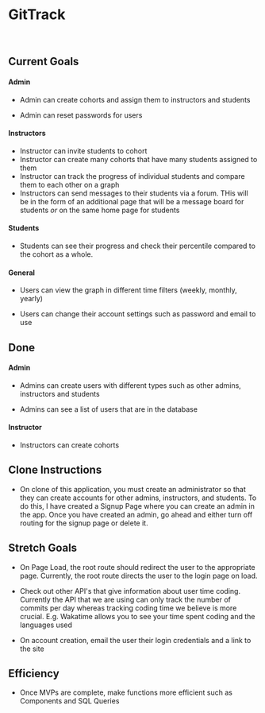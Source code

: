 # GitTrack
<br>

## Current Goals

#### Admin
- Admin can create cohorts and assign them to instructors and students

- Admin can reset passwords for users

#### Instructors
- Instructor can invite students to cohort
- Instructor can create many cohorts that have many students assigned to them
- Instructor can track the progress of individual students and compare them to each other on a graph
- Instructors can send messages to their students via a forum. THis will be in the form of an additional page that will be a message board for students *or* on the same home page for students

#### Students
- Students can see their progress and check their percentile compared to the cohort as a whole.

#### General
- Users can view the graph in different time filters (weekly, monthly, yearly)

- Users can change their account settings such as password and email to use

## Done

#### Admin
- Admins can create users with different types such as other admins, instructors and students

- Admins can see a list of users that are in the database

#### Instructor
- Instructors can create cohorts

## Clone Instructions
- On clone of this application, you must create an administrator so that they can create accounts for other admins, instructors, and students. To do this, I have created a Signup Page where you can create an admin in the app. Once you have created an admin, go ahead and either turn off routing for the signup page or delete it.


## Stretch Goals

- On Page Load, the root route should redirect the user to the appropriate page. Currently, the root route directs the user to the login page on load.

- Check out other API's that give information about user time coding. Currently the API that we are using can only track the number of commits per day whereas tracking coding time we believe is more crucial. E.g. Wakatime allows you to see your time spent coding and the languages used

- On account creation, email the user their login credentials and a link to the site

## Efficiency
- Once MVPs are complete, make functions more efficient such as Components and SQL Queries